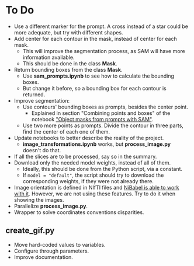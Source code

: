 # To Do

- Use a different marker for the prompt. A cross instead of a star could be more adequate, but try with different shapes.
- Add center for each contour in the mask, instead of center for each mask.
  - This will improve the segmentation process, as SAM will have more information available.
  - This should be done in the class **Mask**.
- Return bounding boxes from the class **Mask**.
  - Use **sam_prompts.ipynb** to see how to calculate the bounding boxes.
  - But change it before, so a bounding box for each contour is returned.
- Improve segmentation:
  - Use contours' bounding boxes as prompts, besides the center point.
    - Explained in section "Combining points and boxes" of the notebook ["Object masks from prompts with SAM"][sam_notebook].
  - Use two more points as prompts. Divide the contour in three parts, find the center of each one of them.
- Update notebooks to better describe the reality of the project.
  - **image_transformations.ipynb** works, but **process_image.py** doesn't do that.
- If all the slices are to be processed, say so in the summary.
- Download only the needed model weights, instead of all of them.
  - Ideally, this should be done from the Python script, via a constant.
  - If `model = "default"`, the script should try to download the corresponding weights, if they were not already there.
- Image orientation is defined in NIfTI files and [NiBabel is able to work with it][nibabel_orientation]. However, we are not using these features. Try to do it when showing the images.
- Parallelize **process_image.py**.
- Wrapper to solve coordinates conventions disparities.

## create_gif.py

- Move hard-coded values to variables.
- Configure through parameters.
- Improve documentation.

[sam_notebook]: https://github.com/facebookresearch/segment-anything/blob/main/notebooks/predictor_example.ipynb "Object masks from prompts with SAM"
[nibabel_orientation]: https://nipy.org/nibabel/coordinate_systems.html "Coordinate systems and affines"
